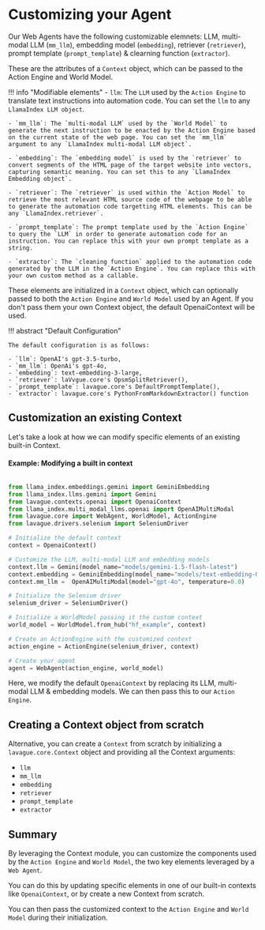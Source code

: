 # Customizing your Agent

Our Web Agents have the following customizable elemnets: LLM, multi-modal LLM (`mm_llm`), embedding model (`embedding`), retriever (`retriever`), prompt template (`prompt_template`) & clearning function (`extractor`).

These are the attributes of a `Context` object, which can be passed to the Action Engine and World Model.

!!! info "Modifiable elements"
    - `llm`: The `LLM` used by the `Action Engine` to translate text instructions into automation code. You can set the `llm` to any `LlamaIndex LLM object`.

    - `mm_llm`: The `multi-modal LLM` used by the `World Model` to generate the next instruction to be enacted by the Action Engine based on the current state of the web page. You can set the `mm_llm` argument to any `LlamaIndex multi-modal LLM object`.

    - `embedding`: The `embedding model` is used by the `retriever` to convert segments of the HTML page of the target website into vectors, capturing semantic meaning. You can set this to any `LlamaIndex Embedding object`. 

    - `retriever`: The `retriever` is used within the `Action Model` to retrieve the most relevant HTML source code of the webpage to be able to generate the automation code targetting HTML elements. This can be any `LlamaIndex.retriever`.

    - `prompt_template`: The prompt template used by the `Action Engine` to query the `LLM` in order to generate automation code for an instruction. You can replace this with your own prompt template as a string.

    - `extractor`: The `cleaning function` applied to the automation code generated by the LLM in the `Action Engine`. You can replace this with your own custom method as a callable.

These elements are initialized in a `Context` object, which can optionally passed to both the `Action Engine` and `World Model` used by an Agent. If you don't pass them your own Context object, the default OpenaiContext will be used.

!!! abstract "Default Configuration"

    The default configuration is as follows:

    - `llm`: OpenAI's gpt-3.5-turbo,
    - `mm_llm`: OpenAi's gpt-4o,
    - `embedding`: text-embedding-3-large,
    - `retriever`: laVvgue.core's OpsmSplitRetriever(),
    - `prompt_template`: lavague.core's DefaultPromptTemplate(),
    - `extractor`: lavague.core's PythonFromMarkdownExtractor() function

## Customization an existing Context

Let's take a look at how we can modify specific elements of an existing built-in Context.

#### Example: Modifying a built in context

```python

from llama_index.embeddings.gemini import GeminiEmbedding
from llama_index.llms.gemini import Gemini
from lavague.contexts.openai import OpenaiContext
from llama_index.multi_modal_llms.openai import OpenAIMultiModal
from lavague.core import WebAgent, WorldModel, ActionEngine
from lavague.drivers.selenium import SeleniumDriver

# Initialize the default context
context = OpenaiContext()

# Customize the LLM, multi-modal LLM and embedding models
context.llm = Gemini(model_name="models/gemini-1.5-flash-latest")
context.embedding = GeminiEmbedding(model_name="models/text-embedding-004")
context.mm_llm =  OpenAIMultiModal(model="gpt-4o", temperature=0.0)

# Initialize the Selenium driver
selenium_driver = SeleniumDriver()

# Initialize a WorldModel passing it the custom context
world_model = WorldModel.from_hub("hf_example", context)

# Create an ActionEngine with the customized context
action_engine = ActionEngine(selenium_driver, context)

# Create your agent
agent = WebAgent(action_engine, world_model)
```

Here, we modify the default `OpenaiContext` by replacing its LLM, multi-modal LLM & embedding models. We can then pass this to our `Action Engine`.

## Creating a Context object from scratch

Alternative, you can create a `Context` from scratch by initializing a `lavague.core.Context` object and providing all the Context arguments: 

- `llm`
- `mm_llm`
- `embedding`
- `retriever`
- `prompt_template`
- `extractor`

## Summary

By leveraging the Context module, you can customize the components used by the `Action Engine` and `World Model`, the two key elements leveraged by a `Web Agent`.

You can do this by updating specific elements in one of our built-in contexts like `OpenaiContext`, or by create a new Context from scratch.

You can then pass the customized context to the `Action Engine` and `World Model` during their initialization.